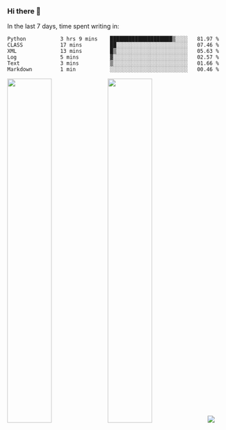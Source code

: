 ### Hi there 👋

In the last 7 days, time spent writing in:

<!--START_SECTION:waka-->

```text
Python           3 hrs 9 mins    ████████████████████▒░░░░   81.97 %
CLASS            17 mins         ██░░░░░░░░░░░░░░░░░░░░░░░   07.46 %
XML              13 mins         █▒░░░░░░░░░░░░░░░░░░░░░░░   05.63 %
Log              5 mins          ▓░░░░░░░░░░░░░░░░░░░░░░░░   02.57 %
Text             3 mins          ▒░░░░░░░░░░░░░░░░░░░░░░░░   01.66 %
Markdown         1 min           ░░░░░░░░░░░░░░░░░░░░░░░░░   00.46 %
```

<!--END_SECTION:waka-->

<img src="https://wakatime.com/share/@jimtje/5d0c92de-08f8-4a72-8f2f-6a9693d1e318.svg" width=45% height=45%> <img src="https://wakatime.com/share/@jimtje/501498ae-bda5-4da7-a89d-b40bcdd5556d.svg" width=45% height=45%>
![](https://hit.yhype.me/github/profile?user_id=43537315)
